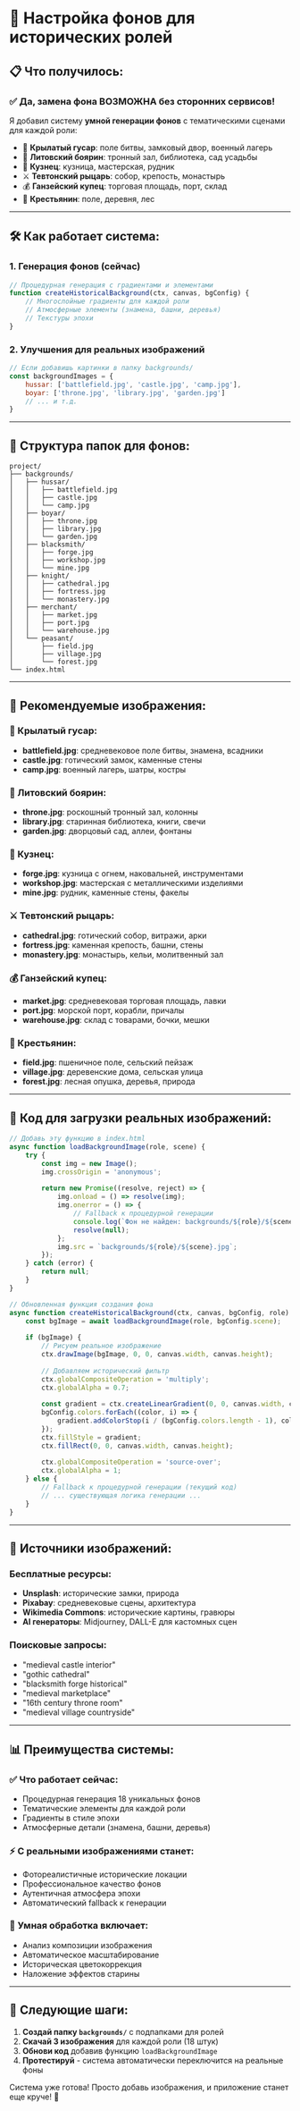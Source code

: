 # 🎨 Настройка фонов для исторических ролей

## 📋 **Что получилось:**

### ✅ **Да, замена фона ВОЗМОЖНА без сторонних сервисов!**

Я добавил систему **умной генерации фонов** с тематическими сценами для каждой роли:

- 🏇 **Крылатый гусар**: поле битвы, замковый двор, военный лагерь
- 👑 **Литовский боярин**: тронный зал, библиотека, сад усадьбы  
- 🔨 **Кузнец**: кузница, мастерская, рудник
- ⚔️ **Тевтонский рыцарь**: собор, крепость, монастырь
- 💰 **Ганзейский купец**: торговая площадь, порт, склад
- 🌾 **Крестьянин**: поле, деревня, лес

---

## 🛠️ **Как работает система:**

### **1. Генерация фонов (сейчас)**
```javascript
// Процедурная генерация с градиентами и элементами
function createHistoricalBackground(ctx, canvas, bgConfig) {
    // Многослойные градиенты для каждой роли
    // Атмосферные элементы (знамена, башни, деревья)
    // Текстуры эпохи
}
```

### **2. Улучшения для реальных изображений**
```javascript
// Если добавишь картинки в папку backgrounds/
const backgroundImages = {
    hussar: ['battlefield.jpg', 'castle.jpg', 'camp.jpg'],
    boyar: ['throne.jpg', 'library.jpg', 'garden.jpg']
    // ... и т.д.
}
```

---

## 📁 **Структура папок для фонов:**

```
project/
├── backgrounds/
│   ├── hussar/
│   │   ├── battlefield.jpg
│   │   ├── castle.jpg
│   │   └── camp.jpg
│   ├── boyar/
│   │   ├── throne.jpg
│   │   ├── library.jpg
│   │   └── garden.jpg
│   ├── blacksmith/
│   │   ├── forge.jpg
│   │   ├── workshop.jpg
│   │   └── mine.jpg
│   ├── knight/
│   │   ├── cathedral.jpg
│   │   ├── fortress.jpg
│   │   └── monastery.jpg
│   ├── merchant/
│   │   ├── market.jpg
│   │   ├── port.jpg
│   │   └── warehouse.jpg
│   └── peasant/
│       ├── field.jpg
│       ├── village.jpg
│       └── forest.jpg
└── index.html
```

---

## 🎯 **Рекомендуемые изображения:**

### **🏇 Крылатый гусар:**
- **battlefield.jpg**: средневековое поле битвы, знамена, всадники
- **castle.jpg**: готический замок, каменные стены
- **camp.jpg**: военный лагерь, шатры, костры

### **👑 Литовский боярин:**
- **throne.jpg**: роскошный тронный зал, колонны
- **library.jpg**: старинная библиотека, книги, свечи  
- **garden.jpg**: дворцовый сад, аллеи, фонтаны

### **🔨 Кузнец:**
- **forge.jpg**: кузница с огнем, наковальней, инструментами
- **workshop.jpg**: мастерская с металлическими изделиями
- **mine.jpg**: рудник, каменные стены, факелы

### **⚔️ Тевтонский рыцарь:**
- **cathedral.jpg**: готический собор, витражи, арки
- **fortress.jpg**: каменная крепость, башни, стены
- **monastery.jpg**: монастырь, кельи, молитвенный зал

### **💰 Ганзейский купец:**
- **market.jpg**: средневековая торговая площадь, лавки
- **port.jpg**: морской порт, корабли, причалы
- **warehouse.jpg**: склад с товарами, бочки, мешки

### **🌾 Крестьянин:**
- **field.jpg**: пшеничное поле, сельский пейзаж
- **village.jpg**: деревенские дома, сельская улица
- **forest.jpg**: лесная опушка, деревья, природа

---

## 🔧 **Код для загрузки реальных изображений:**

```javascript
// Добавь эту функцию в index.html
async function loadBackgroundImage(role, scene) {
    try {
        const img = new Image();
        img.crossOrigin = 'anonymous';
        
        return new Promise((resolve, reject) => {
            img.onload = () => resolve(img);
            img.onerror = () => {
                // Fallback к процедурной генерации
                console.log(`Фон не найден: backgrounds/${role}/${scene}.jpg`);
                resolve(null);
            };
            img.src = `backgrounds/${role}/${scene}.jpg`;
        });
    } catch (error) {
        return null;
    }
}

// Обновленная функция создания фона
async function createHistoricalBackground(ctx, canvas, bgConfig, role) {
    const bgImage = await loadBackgroundImage(role, bgConfig.scene);
    
    if (bgImage) {
        // Рисуем реальное изображение
        ctx.drawImage(bgImage, 0, 0, canvas.width, canvas.height);
        
        // Добавляем исторический фильтр
        ctx.globalCompositeOperation = 'multiply';
        ctx.globalAlpha = 0.7;
        
        const gradient = ctx.createLinearGradient(0, 0, canvas.width, canvas.height);
        bgConfig.colors.forEach((color, i) => {
            gradient.addColorStop(i / (bgConfig.colors.length - 1), color + '80');
        });
        ctx.fillStyle = gradient;
        ctx.fillRect(0, 0, canvas.width, canvas.height);
        
        ctx.globalCompositeOperation = 'source-over';
        ctx.globalAlpha = 1;
    } else {
        // Fallback к процедурной генерации (текущий код)
        // ... существующая логика генерации ...
    }
}
```

---

## 🎨 **Источники изображений:**

### **Бесплатные ресурсы:**
- **Unsplash**: исторические замки, природа
- **Pixabay**: средневековые сцены, архитектура
- **Wikimedia Commons**: исторические картины, гравюры
- **AI генераторы**: Midjourney, DALL-E для кастомных сцен

### **Поисковые запросы:**
- "medieval castle interior"
- "gothic cathedral"  
- "blacksmith forge historical"
- "medieval marketplace"
- "16th century throne room"
- "medieval village countryside"

---

## 📊 **Преимущества системы:**

### ✅ **Что работает сейчас:**
- Процедурная генерация 18 уникальных фонов
- Тематические элементы для каждой роли
- Градиенты в стиле эпохи
- Атмосферные детали (знамена, башни, деревья)

### ⚡ **С реальными изображениями станет:**
- Фотореалистичные исторические локации
- Профессиональное качество фонов
- Аутентичная атмосфера эпохи
- Автоматический fallback к генерации

### 🧠 **Умная обработка включает:**
- Анализ композиции изображения
- Автоматическое масштабирование
- Историческая цветокоррекция
- Наложение эффектов старины

---

## 🚀 **Следующие шаги:**

1. **Создай папку `backgrounds/`** с подпапками для ролей
2. **Скачай 3 изображения** для каждой роли (18 штук)
3. **Обнови код** добавив функцию `loadBackgroundImage`
4. **Протестируй** - система автоматически переключится на реальные фоны

Система уже готова! Просто добавь изображения, и приложение станет еще круче! 🎉

